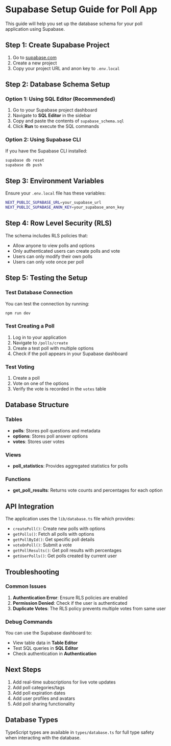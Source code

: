# Supabase Setup Guide for Poll App

This guide will help you set up the database schema for your poll application using Supabase.

## Step 1: Create Supabase Project

1. Go to [supabase.com](https://supabase.com)
2. Create a new project
3. Copy your project URL and anon key to `.env.local`

## Step 2: Database Schema Setup

### Option 1: Using SQL Editor (Recommended)

1. Go to your Supabase project dashboard
2. Navigate to **SQL Editor** in the sidebar
3. Copy and paste the contents of `supabase_schema.sql`
4. Click **Run** to execute the SQL commands

### Option 2: Using Supabase CLI

If you have the Supabase CLI installed:

```bash
supabase db reset
supabase db push
```

## Step 3: Environment Variables

Ensure your `.env.local` file has these variables:

```bash
NEXT_PUBLIC_SUPABASE_URL=your_supabase_url
NEXT_PUBLIC_SUPABASE_ANON_KEY=your_supabase_anon_key
```

## Step 4: Row Level Security (RLS)

The schema includes RLS policies that:
- Allow anyone to view polls and options
- Only authenticated users can create polls and vote
- Users can only modify their own polls
- Users can only vote once per poll

## Step 5: Testing the Setup

### Test Database Connection

You can test the connection by running:

```bash
npm run dev
```

### Test Creating a Poll

1. Log in to your application
2. Navigate to `/polls/create`
3. Create a test poll with multiple options
4. Check if the poll appears in your Supabase dashboard

### Test Voting

1. Create a poll
2. Vote on one of the options
3. Verify the vote is recorded in the `votes` table

## Database Structure

### Tables

- **polls**: Stores poll questions and metadata
- **options**: Stores poll answer options
- **votes**: Stores user votes

### Views

- **poll_statistics**: Provides aggregated statistics for polls

### Functions

- **get_poll_results**: Returns vote counts and percentages for each option

## API Integration

The application uses the `lib/database.ts` file which provides:

- `createPoll()`: Create new polls with options
- `getPolls()`: Fetch all polls with options
- `getPollById()`: Get specific poll details
- `voteOnPoll()`: Submit a vote
- `getPollResults()`: Get poll results with percentages
- `getUserPolls()`: Get polls created by current user

## Troubleshooting

### Common Issues

1. **Authentication Error**: Ensure RLS policies are enabled
2. **Permission Denied**: Check if the user is authenticated
3. **Duplicate Votes**: The RLS policy prevents multiple votes from same user

### Debug Commands

You can use the Supabase dashboard to:
- View table data in **Table Editor**
- Test SQL queries in **SQL Editor**
- Check authentication in **Authentication**

## Next Steps

1. Add real-time subscriptions for live vote updates
2. Add poll categories/tags
3. Add poll expiration dates
4. Add user profiles and avatars
5. Add poll sharing functionality

## Database Types

TypeScript types are available in `types/database.ts` for full type safety when interacting with the database.